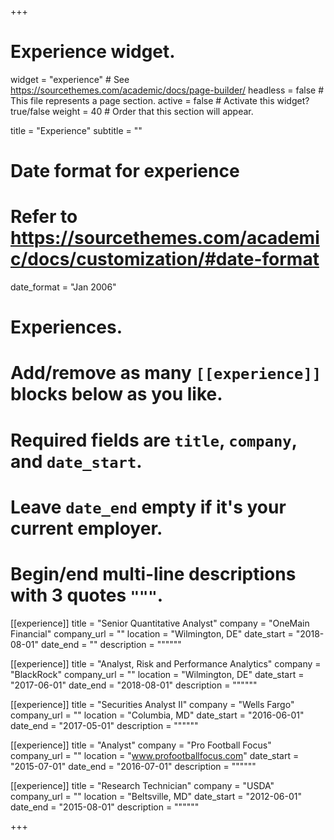 +++
# Experience widget.
widget = "experience"  # See https://sourcethemes.com/academic/docs/page-builder/
headless = false  # This file represents a page section.
active = false  # Activate this widget? true/false
weight = 40  # Order that this section will appear.

title = "Experience"
subtitle = ""

# Date format for experience
#   Refer to https://sourcethemes.com/academic/docs/customization/#date-format
date_format = "Jan 2006"

# Experiences.
#   Add/remove as many `[[experience]]` blocks below as you like.
#   Required fields are `title`, `company`, and `date_start`.
#   Leave `date_end` empty if it's your current employer.
#   Begin/end multi-line descriptions with 3 quotes `"""`.
[[experience]]
  title = "Senior Quantitative Analyst"
  company = "OneMain Financial"
  company_url = ""
  location = "Wilmington, DE"
  date_start = "2018-08-01"
  date_end = ""
  description = """"""

[[experience]]
  title = "Analyst, Risk and Performance Analytics"
  company = "BlackRock"
  company_url = ""
  location = "Wilmington, DE"
  date_start = "2017-06-01"
  date_end = "2018-08-01"
  description = """"""
  
[[experience]]
  title = "Securities Analyst II"
  company = "Wells Fargo"
  company_url = ""
  location = "Columbia, MD"
  date_start = "2016-06-01"
  date_end = "2017-05-01"
  description = """"""
  
[[experience]]
  title = "Analyst"
  company = "Pro Football Focus"
  company_url = ""
  location = "www.profootballfocus.com"
  date_start = "2015-07-01"
  date_end = "2016-07-01"
  description = """"""

[[experience]]
  title = "Research Technician"
  company = "USDA"
  company_url = ""
  location = "Beltsville, MD"
  date_start = "2012-06-01"
  date_end = "2015-08-01"
  description = """"""
  
+++
